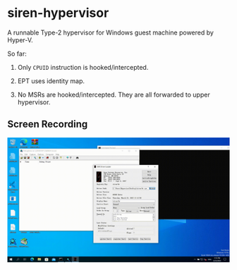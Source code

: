 # siren-hypervisor

A runnable Type-2 hypervisor for Windows guest machine powered by Hyper-V.

So far:

1. Only `CPUID` instruction is hooked/intercepted.

2. EPT uses identity map.

3. No MSRs are hooked/intercepted. They are all forwarded to upper hypervisor.

## Screen Recording
![](screen-recording-20230323.gif)
